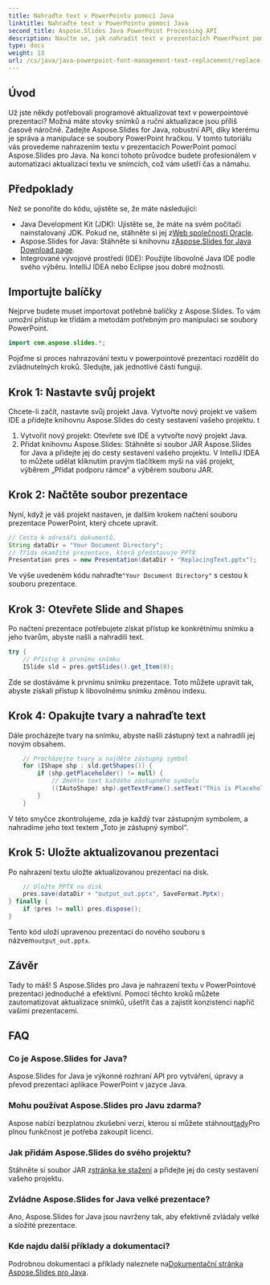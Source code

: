 ```yaml
---
title: Nahraďte text v PowerPointu pomocí Java
linktitle: Nahraďte text v PowerPointu pomocí Java
second_title: Aspose.Slides Java PowerPoint Processing API
description: Naučte se, jak nahradit text v prezentacích PowerPoint pomocí Aspose.Slides for Java. Postupujte podle tohoto podrobného průvodce pro automatizaci aktualizací prezentací.
type: docs
weight: 13
url: /cs/java/java-powerpoint-font-management-text-replacement/replace-text-powerpoint-java/
---
```

## Úvod
Už jste někdy potřebovali programově aktualizovat text v powerpointové prezentaci? Možná máte stovky snímků a ruční aktualizace jsou příliš časově náročné. Zadejte Aspose.Slides for Java, robustní API, díky kterému je správa a manipulace se soubory PowerPoint hračkou. V tomto tutoriálu vás provedeme nahrazením textu v prezentacích PowerPoint pomocí Aspose.Slides pro Java. Na konci tohoto průvodce budete profesionálem v automatizaci aktualizací textu ve snímcích, což vám ušetří čas a námahu.
## Předpoklady
Než se ponoříte do kódu, ujistěte se, že máte následující:
- Java Development Kit (JDK): Ujistěte se, že máte na svém počítači nainstalovaný JDK. Pokud ne, stáhněte si jej z[Web společnosti Oracle](https://www.oracle.com/java/technologies/javase-jdk11-downloads.html).
-  Aspose.Slides for Java: Stáhněte si knihovnu z[Aspose.Slides for Java Download page](https://releases.aspose.com/slides/java/).
- Integrované vývojové prostředí (IDE): Použijte libovolné Java IDE podle svého výběru. IntelliJ IDEA nebo Eclipse jsou dobré možnosti.
## Importujte balíčky
Nejprve budete muset importovat potřebné balíčky z Aspose.Slides. To vám umožní přístup ke třídám a metodám potřebným pro manipulaci se soubory PowerPoint.
```java
import com.aspose.slides.*;
```

Pojďme si proces nahrazování textu v powerpointové prezentaci rozdělit do zvládnutelných kroků. Sledujte, jak jednotlivé části fungují.
## Krok 1: Nastavte svůj projekt
Chcete-li začít, nastavte svůj projekt Java. Vytvořte nový projekt ve vašem IDE a přidejte knihovnu Aspose.Slides do cesty sestavení vašeho projektu.
t
1. Vytvořit nový projekt: Otevřete své IDE a vytvořte nový projekt Java.
2. Přidat knihovnu Aspose.Slides: Stáhněte si soubor JAR Aspose.Slides for Java a přidejte jej do cesty sestavení vašeho projektu. V IntelliJ IDEA to můžete udělat kliknutím pravým tlačítkem myši na váš projekt, výběrem „Přidat podporu rámce“ a výběrem souboru JAR.
## Krok 2: Načtěte soubor prezentace
Nyní, když je váš projekt nastaven, je dalším krokem načtení souboru prezentace PowerPoint, který chcete upravit.

```java
// Cesta k adresáři dokumentů.
String dataDir = "Your Document Directory";
// Třída okamžité prezentace, která představuje PPTX
Presentation pres = new Presentation(dataDir + "ReplacingText.pptx");
```
 Ve výše uvedeném kódu nahraďte`"Your Document Directory"` s cestou k souboru prezentace.
## Krok 3: Otevřete Slide and Shapes
Po načtení prezentace potřebujete získat přístup ke konkrétnímu snímku a jeho tvarům, abyste našli a nahradili text.

```java
try {
    // Přístup k prvnímu snímku
    ISlide sld = pres.getSlides().get_Item(0);
```
Zde se dostáváme k prvnímu snímku prezentace. Toto můžete upravit tak, abyste získali přístup k libovolnému snímku změnou indexu.
## Krok 4: Opakujte tvary a nahraďte text
Dále procházejte tvary na snímku, abyste našli zástupný text a nahradili jej novým obsahem.
```java
    // Procházejte tvary a najděte zástupný symbol
    for (IShape shp : sld.getShapes()) {
        if (shp.getPlaceholder() != null) {
            // Změňte text každého zástupného symbolu
            ((IAutoShape) shp).getTextFrame().setText("This is Placeholder");
        }
    }
```
V této smyčce zkontrolujeme, zda je každý tvar zástupným symbolem, a nahradíme jeho text textem „Toto je zástupný symbol“.
## Krok 5: Uložte aktualizovanou prezentaci
Po nahrazení textu uložte aktualizovanou prezentaci na disk.
```java
    // Uložte PPTX na disk
    pres.save(dataDir + "output_out.pptx", SaveFormat.Pptx);
} finally {
    if (pres != null) pres.dispose();
}
```
 Tento kód uloží upravenou prezentaci do nového souboru s názvem`output_out.pptx`.
## Závěr
Tady to máš! S Aspose.Slides pro Java je nahrazení textu v PowerPointové prezentaci jednoduché a efektivní. Pomocí těchto kroků můžete zautomatizovat aktualizace snímků, ušetřit čas a zajistit konzistenci napříč vašimi prezentacemi.
## FAQ
### Co je Aspose.Slides for Java?
Aspose.Slides for Java je výkonné rozhraní API pro vytváření, úpravy a převod prezentací aplikace PowerPoint v jazyce Java.
### Mohu používat Aspose.Slides pro Javu zdarma?
 Aspose nabízí bezplatnou zkušební verzi, kterou si můžete stáhnout[tady](https://releases.aspose.com/)Pro plnou funkčnost je potřeba zakoupit licenci.
### Jak přidám Aspose.Slides do svého projektu?
 Stáhněte si soubor JAR z[stránka ke stažení](https://releases.aspose.com/slides/java/) a přidejte jej do cesty sestavení vašeho projektu.
### Zvládne Aspose.Slides for Java velké prezentace?
Ano, Aspose.Slides for Java jsou navrženy tak, aby efektivně zvládaly velké a složité prezentace.
### Kde najdu další příklady a dokumentaci?
 Podrobnou dokumentaci a příklady naleznete na[Dokumentační stránka Aspose.Slides pro Java](https://reference.aspose.com/slides/java/).